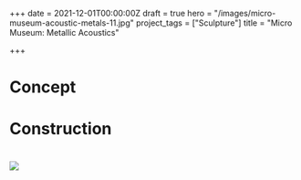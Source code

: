 +++
date = 2021-12-01T00:00:00Z
draft = true
hero = "/images/micro-museum-acoustic-metals-11.jpg"
project_tags = ["Sculpture"]
title = "Micro Museum: Metallic Acoustics"

+++
# Concept

# Construction

# ![](/images/micro-museum-acoustic-metals-anim.gif)